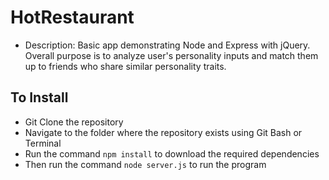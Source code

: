 # HotRestaurant
* Description: Basic app demonstrating Node and Express with jQuery. Overall purpose is to analyze user's personality inputs and match them up to friends who share similar personality traits. 

## To Install
* Git Clone the repository
* Navigate to the folder where the repository exists using Git Bash or Terminal
* Run the command `npm install` to download the required dependencies
* Then run the command `node server.js` to run the program

